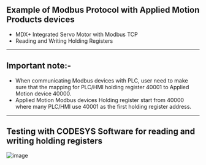 ## Example of Modbus Protocol with Applied Motion Products devices
- MDX+ Integrated Servo Motor with Modbus TCP 
- Reading and Writing Holding Registers

--- 

## Important note:- 
- When communicating Modbus devices with PLC, user need to make sure that the mapping for PLC/HMI holding register 40001 to Applied Motion device 40000. 
- Applied Motion Modbus devices Holding register start from 40000 where many PLC/HMI use 40001 as the first holding register address.

---

## Testing with CODESYS Software for reading and writing holding registers
![image](https://github.com/user-attachments/assets/e11c1ca6-7cc2-42db-920e-db865ac1c884)


